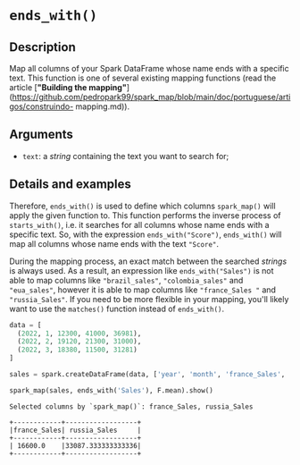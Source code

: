 # `ends_with()`

## Description

Map all columns of your Spark DataFrame whose name ends with a specific text. This function is one of several existing mapping functions (read the article [**"Building the mapping"**](https://github.com/pedropark99/spark_map/blob/main/doc/portuguese/artigos/construindo- mapping.md)).

## Arguments

- `text`: a *string* containing the text you want to search for;

## Details and examples

Therefore, `ends_with()` is used to define which columns `spark_map()` will apply the given function to. This function performs the inverse process of `starts_with()`, i.e. it searches for all columns whose name ends with a specific text. So, with the expression `ends_with("Score")`, `ends_with()` will map all columns whose name ends with the text `"Score"`.

During the mapping process, an exact match between the searched *strings* is always used. As a result, an expression like `ends_with("Sales")` is not able to map columns like `"brazil_sales"`, `"colombia_sales"` and `"eua_sales"`, however it is able to map columns like `"france_Sales "` and `"russia_Sales"`. If you need to be more flexible in your mapping, you'll likely want to use the `matches()` function instead of `ends_with()`.

```python
data = [
  (2022, 1, 12300, 41000, 36981),
  (2022, 2, 19120, 21300, 31000),
  (2022, 3, 18380, 11500, 31281)
]

sales = spark.createDataFrame(data, ['year', 'month', 'france_Sales', 'brazil_sales', 'russia_Sales'])

spark_map(sales, ends_with('Sales'), F.mean).show()
```

```
Selected columns by `spark_map()`: france_Sales, russia_Sales

+------------+------------------+
|france_Sales| russia_Sales     |
+------------+------------------+
| 16600.0    |33087.333333333336|
+------------+------------------+
```